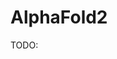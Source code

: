 # AlphaFold2

TODO:

<!-- REFERENCES -->

[^jumper2021highly]: Jumper, J., Evans, R., Pritzel, A., Green, T., Figurnov, M., Ronneberger, O., ... & Hassabis, D. (2021). Highly accurate protein structure prediction with AlphaFold. *Nature, 596*(7873), 583-589.
[^evans2021protein]: Evans, R., O’Neill, M., Pritzel, A., Antropova, N., Senior, A., Green, T., ... & Hassabis, D. (2021). Protein complex prediction with AlphaFold-Multimer. biorxiv, 2021-10.
[^varadi2022alphafold]: Varadi, M., Anyango, S., Deshpande, M., Nair, S., Natassia, C., Yordanova, G., ... & Velankar, S. (2022). AlphaFold Protein Structure Database: massively expanding the structural coverage of protein-sequence space with high-accuracy models. *Nucleic acids research, 50*(D1), D439-D444.
